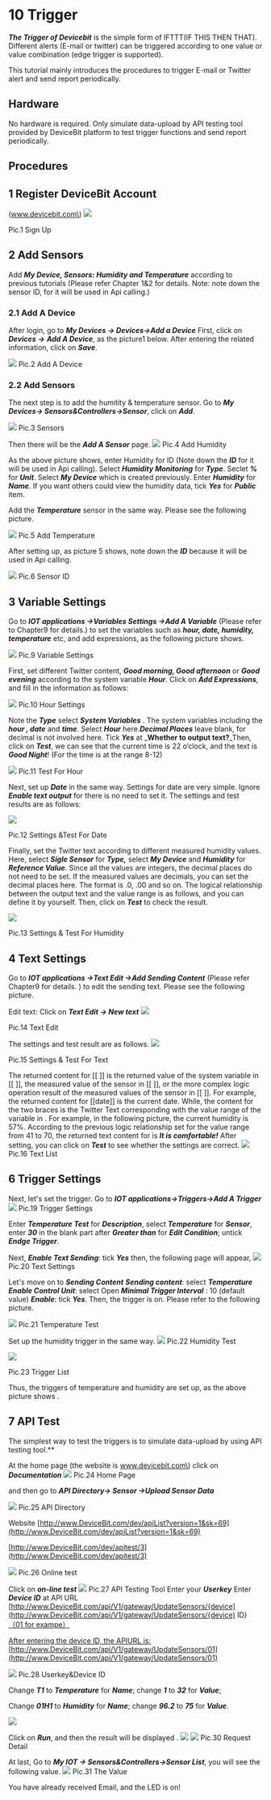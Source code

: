 # 10 Trigger

_**The Trigger of Devicebit**_ is the simple form of IFTTT\(IF THIS THEN THAT\). Different alerts \(E-mail or twitter\) can be triggered according to one value or value combination \(edge trigger is supported\).

This tutorial mainly introduces the procedures to trigger E-mail or Twitter alert and send report periodically.

## Hardware

No hardware is required. Only simulate data-upload by API testing tool provided by DeviceBit platform to test trigger functions and send report periodically.

## **Procedures**

## 1 Register DeviceBit Account

\(www.devicebit.com\) ![](https://leweidoc.oss-cn-hangzhou.aliyuncs.com/lewei50/img/devicebitmanual-xj-20180930-1.jpg)

Pic.1 Sign Up

## 2 Add Sensors

Add _**My Device, Sensors: Humidity and Temperature**_ according to previous tutorials \(Please refer Chapter 1&2 for details. Note: note down the sensor ID, for it will be used in Api calling.\)

### 2.1 Add A Device

After login, go to _**My Devices -&gt; Devices-&gt;Add a Device**_ First, click on _**Devices**_ _**-&gt;**_ _**Add A Device**_, as the picture1 below. After entering the related information, click on _**Save**_.

![](https://leweidoc.oss-cn-hangzhou.aliyuncs.com/lewei50/img/devicebitmanual-xj-20180930-2.jpg) Pic.2 Add A Device

### 2.2 Add Sensors

The next step is to add the humitity & temperature sensor. Go to _**My Devices-&gt; Sensors&Controllers-&gt;Sensor**_, click on _**Add**_.

![](https://leweidoc.oss-cn-hangzhou.aliyuncs.com/lewei50/img/devicebitmanual-xj-20180930-3.jpg) Pic.3 Sensors

Then there will be the _**Add A Sensor**_ page. ![](https://leweidoc.oss-cn-hangzhou.aliyuncs.com/lewei50/img/devicebitmanual-xj-20180930-7.jpg) Pic.4 Add Humidity

As the above picture shows, enter Humidity for ID \(Note down the _**ID**_ for it will be used in Api calling\). Select _**Humidity Monitoring**_ for _**Type**_. Seclet _**%**_ for _**Unit**_. Select _**My Device**_ which is created previously. Enter _**Humidity**_ for _**Name**_. If you want others could view the humidity data, tick _**Yes**_ for _**Public**_ item.

Add the _**Temperature**_ sensor in the same way. Please see the following picture.

![](https://leweidoc.oss-cn-hangzhou.aliyuncs.com/lewei50/img/devicebitmanual-xj-20180930-8.jpg) Pic.5 Add Temperature

After setting up, as picture 5 shows, note down the _**ID**_ because it will be used in Api calling.

![](https://leweidoc.oss-cn-hangzhou.aliyuncs.com/lewei50/img/devicebitmanual-xj-20180930-9.jpg) Pic.6 Sensor ID

## 3 Variable Settings

Go to _**IOT applications -&gt;Variables Settings -&gt;Add A Variable**_ \(Please refer to Chapter9 for details.\) to set the variables such as _**hour, date, humidity, temperature**_ etc, and add expressions, as the following picture shows.

![](https://leweidoc.oss-cn-hangzhou.aliyuncs.com/lewei50/img/devicebitmanual-xj-20180930-37.jpg) Pic.9 Variable Settings

First, set different Twitter content, _**Good morning, Good afternoon**_ or _**Good evening**_ according to the system variable _**Hour**_. Click on _**Add Expressions**_, and fill in the information as follows:

![](https://leweidoc.oss-cn-hangzhou.aliyuncs.com/lewei50/img/devicebitmanual-xj-20180930-38.jpg) Pic.10 Hour Settings

Note the _**Type**_ select _**System Variables**_ . The system variables including the _**hour , date**_ and _**time**_. Select _**Hour**_ here._**Decimal Places**_ leave blank, for decimal is not involved here. Tick _**Yes**_ at _**Whether to output text?**_Then, click on _**Test**_, we can see that the current time is 22 o’clock, and the text is _**Good Night**_! \(For the time is at the range 8-12\)

![](https://leweidoc.oss-cn-hangzhou.aliyuncs.com/lewei50/img/devicebitmanual-xj-20180930-39.jpg) Pic.11 Test For Hour

Next, set up _**Date**_ in the same way. Settings for date are very simple. Ignore _**Enable text output**_ for there is no need to set it. The settings and test results are as follows:

![](https://leweidoc.oss-cn-hangzhou.aliyuncs.com/lewei50/img/devicebitmanual-xj-20180930-40.jpg)

Pic.12 Settings &Test For Date

Finally, set the Twitter text according to different measured humidity values. Here, select _**Sigle Sensor**_ for _**Type,**_ select _**My Device**_ and _**Humidity**_ for _**Reference Value**_. Since all the values are integers, the decimal places do not need to be set. If the measured values are decimals, you can set the decimal places here. The format is .0, .00 and so on. The logical relationship between the output text and the value range is as follows, and you can define it by yourself. Then, click on _**Test**_ to check the result.

![](https://leweidoc.oss-cn-hangzhou.aliyuncs.com/lewei50/img/devicebitmanual-xj-20180930-41.jpg)

Pic.13 Settings & Test For Humidity

## 4 Text Settings

Go to _**IOT applications -&gt;Text Edit -&gt;Add Sending Content**_ \(Please refer Chapter9 for details. \) to edit the sending text. Please see the following picture.

Edit text: Click on _**Text Edit -&gt; New text**_ ![](https://leweidoc.oss-cn-hangzhou.aliyuncs.com/lewei50/img/devicebitmanual-xj-20180930-43.jpg)

Pic.14 Text Edit

The settings and test result are as follows. ![](https://leweidoc.oss-cn-hangzhou.aliyuncs.com/lewei50/img/devicebitmanual-xj-20180930-44.jpg)

Pic.15 Settings & Test For Text

The returned content for \[\[ \]\] is the returned value of the system variable in \[\[ \]\], the measured value of the sensor in \[\[ \]\], or the more complex logic operation result of the measured values of the sensor in \[\[ \]\]. For example, the returned content for \[\[date\]\] is the current date. While, the content for the two braces  is the Twitter Text corresponding with the value range of the variable in . For example, in the following picture, the current humidity is 57%. According to the previous logic relationship set for the value range from 41 to 70, the returned text content for  is _**It is comfortable!**_ After setting, you can click on _**Test**_ to see whether the settings are correct. ![](https://leweidoc.oss-cn-hangzhou.aliyuncs.com/lewei50/img/devicebitmanual-xj-20180930-46.jpg) Pic.16 Text List

## 6  Trigger Settings

Next, let's set the trigger. Go to _**IOT applications-&gt;Triggers-&gt;Add A Trigger**_ ![](https://leweidoc.oss-cn-hangzhou.aliyuncs.com/lewei50/img/devicebitmanual-xj-20180930-55.jpg) Pic.19 Trigger Settings

Enter _**Temperature Test**_ for _**Description**_, select _**Temperature**_ for _**Sensor**_, enter _**30**_ in the blank part after _**Greater than**_ for _**Edit Condition**_; untick _**Endge Trigger**_.

Next, _**Enable Text Sending**_: tick _**Yes**_ then, the following page will appear, ![](https://leweidoc.oss-cn-hangzhou.aliyuncs.com/lewei50/img/devicebitmanual-xj-20180930-56.jpg) Pic.20 Text Settings

Let's move on to _**Sending Content**_ _**Sending content**_: select _**Temperature**_ _**Enable Control Unit**_: select Open _**Minimal Trigger Interval**_ : 10 \(default value\) _**Enable**_: tick _**Yes**_. Then, the trigger is on. Please refer to the following picture.

![](https://leweidoc.oss-cn-hangzhou.aliyuncs.com/lewei50/img/devicebitmanual-xj-20180930-57.jpg) Pic.21 Temperature Test

Set up the humidity trigger in the same way. ![](https://leweidoc.oss-cn-hangzhou.aliyuncs.com/lewei50/img/devicebitmanual-xj-20180930-58.jpg) Pic.22 Humidity Test

![](https://leweidoc.oss-cn-hangzhou.aliyuncs.com/lewei50/img/devicebitmanual-xj-20180930-59.jpg)

Pic.23 Trigger List

Thus, the triggers of temperature and humidity are set up, as the above picture shows .

## 7 API Test

The simplest way to test the triggers is to simulate data-upload by using API testing tool.\*\*

At the home page \(the website is www.devicebit.com\) click on _**Documentation**_ ![](https://leweidoc.oss-cn-hangzhou.aliyuncs.com/lewei50/img/devicebitmanual-xj-20180930-1.jpg) Pic.24 Home Page

and then go to _**API Directory-&gt; Sensor -&gt;Upload Sensor Data**_

![](https://leweidoc.oss-cn-hangzhou.aliyuncs.com/lewei50/img/devicebitmanual-xj-20180930-10.jpg) Pic.25 API Directory

Website [http://www.DeviceBit.com/dev/apiList?version=1&sk=69](http://www.DeviceBit.com/dev/apiList?version=1&sk=69)

[http://www.DeviceBit.com/dev/apitest/3](http://www.DeviceBit.com/dev/apitest/3)

![](https://leweidoc.oss-cn-hangzhou.aliyuncs.com/lewei50/img/devicebitmanual-xj-20180930-11.jpg) Pic.26 Online test

Click on _**on-line test**_ ![](https://leweidoc.oss-cn-hangzhou.aliyuncs.com/lewei50/img/devicebitmanual-xj-20180930-12.jpg) Pic.27 API Testing Tool Enter your _**Userkey**_ Enter _**Device ID**_ at API URL [http://www.DeviceBit.com/api/V1/gateway/UpdateSensors/{device](http://www.DeviceBit.com/api/V1/gateway/UpdateSensors/{device) ID} [（01 for exampe）](http://www.lewei50.com/api/V1/gateway/UpdateSensors/你的网关号)

[After entering the device ID, the APIURL is:](http://www.lewei50.com/api/V1/gateway/UpdateSensors/你的网关号) [http://www.DeviceBit.com/api/V1/gateway/UpdateSensors/01](http://www.DeviceBit.com/api/V1/gateway/UpdateSensors/01)

![](https://leweidoc.oss-cn-hangzhou.aliyuncs.com/lewei50/img/devicebitmanual-xj-20180930-13.jpg) Pic.28 Userkey&Device ID

Change _**T1**_ to _**Temperature**_ for _**Name**_; change _**1**_ to _**32**_ for _**Value**_;

Change _**01H1**_ to _**Humidity**_ for _**Name**_; change _**96.2**_ to _**75**_ for _**Value**_.

![](https://leweidoc.oss-cn-hangzhou.aliyuncs.com/lewei50/img/devicebitmanual-xj-20180930-14.jpg)

Click on _**Run**_, and then the result will be displayed . ![](http://upload-images.jianshu.io/upload_images/5875248-9a90e212c9323d95.jpg?imageMogr2/auto-orient/strip|imageView2/2/w/1240) ![](https://leweidoc.oss-cn-hangzhou.aliyuncs.com/lewei50/img/devicebitmanual-xj-20180930-15.jpg) Pic.30 Request Detail

At last, Go to _**My IOT -&gt; Sensors&Controllers-&gt;Sensor List**_, you will see the following value. ![](https://leweidoc.oss-cn-hangzhou.aliyuncs.com/lewei50/img/devicebitmanual-xj-20180930-16.jpg) Pic.31 The Value

You have already received Email, and the LED is on!

